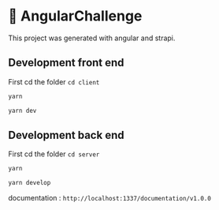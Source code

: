 # 🚀 AngularChallenge

This project was generated with angular and strapi.

## Development front end

First cd the folder `cd client`

```sh
yarn
```

```sh
yarn dev
```

## Development back end

First cd the folder `cd server`

```sh
yarn
```

```sh
yarn develop
```

documentation : 
`http://localhost:1337/documentation/v1.0.0`


